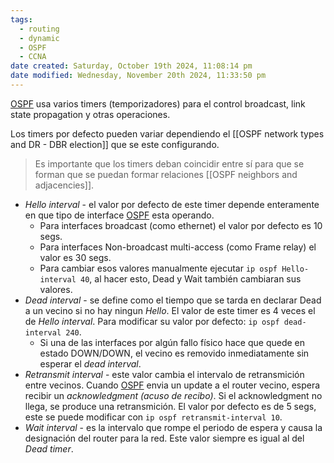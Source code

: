 ```yaml
---
tags:
  - routing
  - dynamic
  - OSPF
  - CCNA
date created: Saturday, October 19th 2024, 11:08:14 pm
date modified: Wednesday, November 20th 2024, 11:33:50 pm
---
```


[OSPF](OSPF.md) usa varios timers (temporizadores) para el control broadcast, link state propagation y otras operaciones. 

Los timers por defecto pueden variar dependiendo el [[OSPF network types and DR - DBR election]] que se este configurando. 

> Es importante que los timers deban coincidir entre sí para que se forman que se puedan formar relaciones [[OSPF neighbors and adjacencies]]. 

- _Hello interval_ - el valor por defecto de este timer depende enteramente en que tipo de interface [OSPF](OSPF.md) esta operando. 
	- Para interfaces broadcast (como ethernet) el valor por defecto es 10 segs.
	- Para interfaces Non-broadcast multi-access (como Frame relay) el valor es 30 segs. 
	- Para cambiar esos valores manualmente ejecutar `ip ospf Hello-interval 40`, al hacer esto, Dead y Wait también cambiaran sus valores. 
- _Dead interval_ - se define como el tiempo que se tarda en declarar Dead a un vecino si no hay ningun _Hello_. El valor de este timer es 4 veces el de _Hello interval_. Para modificar su valor por defecto: `ip ospf dead-interval 240`. 
	- Si una de las interfaces por algún fallo físico hace que quede en estado DOWN/DOWN, el vecino es removido inmediatamente sin esperar el _dead interval_. 
- _Retransmit interval_ - este valor cambia el intervalo de retransmición entre vecinos. Cuando [OSPF](OSPF.md) envia un update a el router vecino, espera recibir un _acknowledgment (acuso de recibo)_. Si el acknowledgment no llega, se produce una retransmición. El valor por defecto es de 5 segs, este se puede modificar con `ip ospf retransmit-interval 10`.
- _Wait interval_ - es la intervalo que rompe el periodo de espera y causa la designación del router para la red. Este valor siempre es igual al del _Dead timer_. 